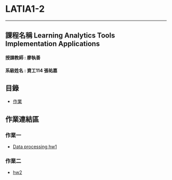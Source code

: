 # LATIA1-2 
--- 
課程名稱 Learning Analytics Tools Implementation Applications
--- 

#### 授課教師 : 廖執善
#### 系級姓名 : 資工114 張祐嘉

## 目錄
+ [作業](#作業)

## 作業連結區

### 作業一
- [Data processing hw1](https://github.com/qwuzer/LATIA112-1/blob/main/DataProcess.ipynb)
### 作業二
- [hw2](https://github.com/qwuzer/LATIA112-1/blob/main/Hw2/hw2.ipynb)

